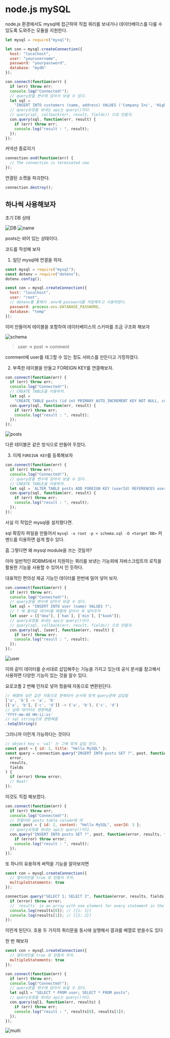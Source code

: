 # node.js mySQL

node.js 환경에서도 mysql에 접근하여 직접 쿼리를 보내거나 데이터베이스를 다룰 수 있도록 도와주는 모듈을 지원한다.

```js
let mysql = require("mysql");

let con = mysql.createConnection({
  host: "localhost",
  user: "yourusername",
  password: "yourpassword",
  database: "mydb"
});

con.connect(function(err) {
  if (err) throw err;
  console.log("Connected!");
  // query문을 변수에 담아서 보낼 수 있다.
  let sql =
    "INSERT INTO customers (name, address) VALUES ('Company Inc', 'Highway 37')";
  // query요청을 보내는 api는 query()이다.
  // query(sql, callback(err, result, fields)) 으로 만들자.
  con.query(sql, function(err, result) {
    if (err) throw err;
    console.log("result : ", result);
  });
});
```

커넥션 종료히기

```js
connection.end(function(err) {
  // The connection is terminated now
});
```

연결된 소켓을 파괴한다.

```js
connection.destroy();
```

## 하나씩 사용해보자

초기 DB 상태

![DB](./src/tempDB.png) ![name](./src/name_init.png)

posts는 비어 있는 상태이다.

코드를 작성해 보자

1. 일단 mysql에 연결을 하자.

```js
const mysql = require("mysql");
const dotenv = require("dotenv");
dotenv.config();

const con = mysql.createConnection({
  host: "localhost",
  user: "root",
  // dotenv를 통해서 .env에 password를 저장해두고 사용하였다.
  password: process.env.DATABASE_PASSWORD,
  database: "temp"
});
```

이미 만들어져 테이블을 포함하여 데이터베이스의 스키마를 조금 구조화 해보자

![schema](./src/schema.png)

> user -> post -> comment

comment에 user를 태그할 수 있는 정도 서비스를 만든다고 가정하였다.

2. 부족한 테이블을 만들고 FOREIGN KEY를 연결해보자.

```js
con.connect(function(err) {
  if (err) throw err;
  console.log("Connected!");
  // CREATE TABLE을 이용하자.
  let sql =
    "CREATE TABLE posts (id int PRIMARY AUTO_INCREMENT KEY NOT NULL, content varchar(255) NOT NULL, userId int NOT NULL)";
  con.query(sql, function(err, result) {
    if (err) throw err;
    console.log("result : ", result);
  });
});
```

![posts](./src/posts_init.png)

다른 테이블은 같은 방식으로 만들어 두었다.

3. 이제 `FOREIGN KEY`를 등록해보자

```js
con.connect(function(err) {
  if (err) throw err;
  console.log("Connected!");
  // query문을 변수에 담아서 보낼 수 있다.
  // CREATE TABLE을 이용하자.
  let sql = `ALTER TABLE posts ADD FOREIGN KEY (userId) REFERENCES user (id)`;
  con.query(sql, function(err, result) {
    if (err) throw err;
    console.log("result : ", result);
  });
});
```

사실 이 작업은 mysql을 설치했다면.

sql 확장자 파일을 만들어서 `mysql -u root -p < schema.sql -D <target DB>` 커멘드를 이용하면 쉽게 할수 있다.

흠 그렇다면 왜 mysql module을 쓰는 것일까?

아마 일반적인 RDBMS에서 지원하는 쿼리를 보낸는 기능외에 자바스크립트의 로직을 활용한 기능을 사용할 수 있어서 인 듯하다.

대표적인 편의성 제공 기능인 데이터를 한번에 밀어 넣어 보자.

```js
con.connect(function(err) {
  if (err) throw err;
  console.log("Connected!");
  // query문을 변수에 담아서 보낼 수 있다.
  let sql = "INSERT INTO user (name) VALUES ?";
  // ? 에 들어갈 데이터를 배열에 담아서 쏙 넣어주자
  let user = [["dea"], [`han`], [`min`], ["kook"]];
  // query요청을 보내는 api는 query()이다.
  // query(sql, callback(err, result, fields)) 으로 만들자.
  con.query(sql, [user], function(err, result) {
    if (err) throw err;
    console.log("result : ", result);
  });
});
```

![user](./src/user.png)

이와 같이 데이터를 순서대로 삽입해주는 기능을 가지고 있는데 공식 문서를 참고해서 사용하면 다양한 기능이 있는 것을 알수 있다.

요로코롬 2 번째 인자로 넣어 줬을때 자동으로 변환된단다.

```js
// 배열에 넣은 값은 자동으로 분해되어 순서에 맞게 query문에 삽입됨
['a', 'b'] -> 'a', 'b'
[['a', 'b'], ['c', 'd']] -> ('a', 'b'), ('c', 'd')
// 날짜 데이터도 변환해줌
'YYYY-mm-dd HH:ii:ss'
// sql string으로 변환해줌
.toSqlString()
```

그러니까 이런게 가능하다는 것이다

```js
// object key = 'val' 는 그에 맞게 삽입 된다.
const post = { id: 1, title: "Hello MySQL" };
const query = connection.query("INSERT INTO posts SET ?", post, function(
  error,
  results,
  fields
) {
  if (error) throw error;
  // Neat!
});
```

이것도 직접 해보겠다.

```js
con.connect(function(err) {
  if (err) throw err;
  console.log("Connected!");
  // 만들어둔 posts table column에 마
  const post = { id: 2, content: "Hello MySQL", userId: 3 };
  // query요청을 보내는 api는 query()이다.
  con.query("INSERT INTO posts SET ?", post, function(error, results, fields) {
    if (error) throw error;
    console.log("result : ", result);
  });
});
```

또 하나의 유용하게 써먹을 기능을 알아보자면

```js
const con = mysql.createConnection({
  // 멀티라인을 true 로 만들어 주자.
  multipleStatements: true
});

connection.query("SELECT 1; SELECT 2", function(error, results, fields) {
  if (error) throw error;
  // `results` is an array with one element for every statement in the query:
  console.log(results[0]); // [{1: 1}]
  console.log(results[1]); // [{2: 2}]
});
```

이런게 된단다. 호옹 두 가지의 쿼리문을 동시에 실행해서 결과를 배열로 받을수도 있다

한 번 해보자

```js
const con = mysql.createConnection({
  // 멀티라인을 true 로 만들어 주자.
  multipleStatements: true
});

con.connect(function(err) {
  if (err) throw err;
  console.log("Connected!");
  // query문을 변수에 담아서 보낼 수 있다.
  let sql1 = "SELECT * FROM user; SELECT * FROM posts";
  // query요청을 보내는 api는 query()이다.
  con.query(sql1, function(err, results) {
    if (err) throw err;
    console.log("result : ", results[0], results[1]);
  });
});
```

![multi](./src/multi.png)
